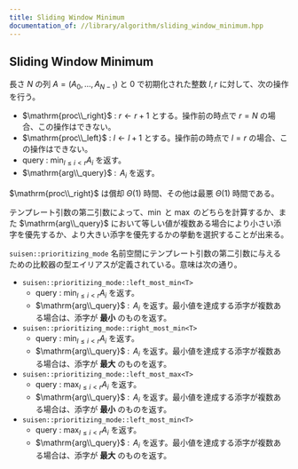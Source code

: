```yaml
---
title: Sliding Window Minimum
documentation_of: //library/algorithm/sliding_window_minimum.hpp
---
```

## Sliding Window Minimum

長さ $N$ の列 $A=(A_0,\ldots, A_{N-1})$ と $0$ で初期化された整数 $l,r$ に対して、次の操作を行う。

- $\mathrm{proc\\_right}$ : $r\leftarrow r + 1$ とする。操作前の時点で $r=N$ の場合、この操作はできない。
- $\mathrm{proc\\_left}$ : $l\leftarrow l + 1$ とする。操作前の時点で $l=r$ の場合、この操作はできない。
- $\mathrm{query}$ : $\displaystyle \min _ {l\leq i\lt r} A _ i$ を返す。
- $\mathrm{arg\\_query}$ : $\displaystyle \mathop{\underset{l\leq i\lt r}{\mathrm{arg}\min}} A _ i$ を返す。

$\mathrm{proc\\_right}$ は償却 $\Theta(1)$ 時間、その他は最悪 $\Theta(1)$ 時間である。

テンプレート引数の第二引数によって、$\min$ と $\max$ のどちらを計算するか、また $\mathrm{arg\\_query}$ において等しい値が複数ある場合により小さい添字を優先するか、より大きい添字を優先するかの挙動を選択することが出来る。

`suisen::prioritizing_mode` 名前空間にテンプレート引数の第二引数に与えるための比較器の型エイリアスが定義されている。意味は次の通り。

- `suisen::prioritizing_mode::left_most_min<T>`
  - $\mathrm{query}$ : $\displaystyle \min _ {l\leq i\lt r} A _ i$ を返す。
  - $\mathrm{arg\\_query}$ : $\displaystyle \mathop{\underset{l\leq i\lt r}{\mathrm{arg}\min}} A _ i$ を返す。最小値を達成する添字が複数ある場合は、添字が __最小__ のものを返す。
- `suisen::prioritizing_mode::right_most_min<T>`
  - $\mathrm{query}$ : $\displaystyle \min _ {l\leq i\lt r} A _ i$ を返す。
  - $\mathrm{arg\\_query}$ : $\displaystyle \mathop{\underset{l\leq i\lt r}{\mathrm{arg}\min}} A _ i$ を返す。最小値を達成する添字が複数ある場合は、添字が __最大__ のものを返す。
- `suisen::prioritizing_mode::left_most_max<T>`
  - $\mathrm{query}$ : $\displaystyle \max _ {l\leq i\lt r} A _ i$ を返す。
  - $\mathrm{arg\\_query}$ : $\displaystyle \mathop{\underset{l\leq i\lt r}{\mathrm{arg}\max}} A _ i$ を返す。最小値を達成する添字が複数ある場合は、添字が __最小__ のものを返す。
- `suisen::prioritizing_mode::left_most_min<T>`
  - $\mathrm{query}$ : $\displaystyle \max _ {l\leq i\lt r} A _ i$ を返す。
  - $\mathrm{arg\\_query}$ : $\displaystyle \mathop{\underset{l\leq i\lt r}{\mathrm{arg}\max}} A _ i$ を返す。最小値を達成する添字が複数ある場合は、添字が __最大__ のものを返す。
